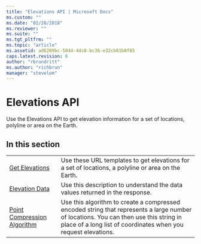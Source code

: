 ```yaml
---
title: "Elevations API | Microsoft Docs"
ms.custom: ""
ms.date: "02/28/2018"
ms.reviewer: ""
ms.suite: ""
ms.tgt_pltfrm: ""
ms.topic: "article"
ms.assetid: ad6209bc-5044-4dc8-bc36-e32cb01b0f85
caps.latest.revision: 6
author: "rbrundritt"
ms.author: "richbrun"
manager: "stevelom"
---
```

# Elevations API
Use the Elevations API to get elevation information for a set of locations, polyline or area on the Earth.  
  
## In this section  
  
|||  
|-|-|  
|[Get Elevations](../rest-services/get-elevations.md)|Use these URL templates to get elevations for a set of locations, a polyline or area on the Earth.|  
|[Elevation Data](../rest-services/elevation-data.md)|Use this description to understand the data values returned in the response.|  
|[Point Compression Algorithm](../rest-services/point-compression-algorithm.md)|Use this algorithm to create a compressed encoded string that represents a large number of locations. You can then use this string in place of a long list of coordinates when you request elevations.|